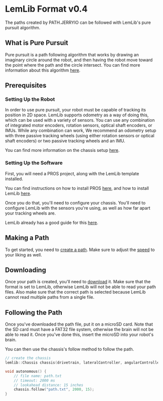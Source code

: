 # LemLib Format v0.4

The paths created by PATH.JERRYIO can be followed with LemLib's pure pursuit algorithm.

## What is Pure Pursuit

Pure pursuit is a path following algorithm that works by drawing an imaginary circle around the robot, and then having the robot move toward the point where the path and the circle intersect. You can find more information about this algorithm [here](https://lemlib.github.io/LemLib/md_docs_tutorials_4_pure_pursuit.html#autotoc_md26).

## Prerequisites

### Setting Up the Robot

In order to use pure pursuit, your robot must be capable of tracking its position in 2D space. LemLib supports odometry as a way of doing this, which can be used with a variety of sensors. You can use any combination of integrated motor encoders, rotation sensors, optical shaft encoders, or IMUs. While any combination can work, We recommend an odometry setup with three passive tracking wheels (using either rotation sensors or optical shaft encoders) or two passive tracking wheels and an IMU.

You can find more information on the chassis setup [here](https://lemlib.github.io/LemLib/md_docs_tutorials_2_setting_up_the_chassis.html#autotoc_md14).

### Setting Up the Software

First, you will need a PROS project, along with the LemLib template installed.

You can find instructions on how to install PROS [here](https://pros.cs.purdue.edu/v5/getting-started/), and how to install LemLib [here](https://lemlib.github.io/LemLib/md_docs_tutorials_1_getting_started.html#autotoc_md10).

Once you do that, you'll need to configure your chassis. You'll need to configure LemLib with the sensors you're using, as well as how far apart your tracking wheels are.

LemLib already has a good guide for this [here](https://lemlib.github.io/LemLib/md_docs_tutorials_2_setting_up_the_chassis.html).

## Making a Path

To get started, you need to [create a path](/docs/getting-started.mdx#create-the-first-path). Make sure to adjust the [speed](/docs/user-guides/concepts.md#bent-rate-and-speed-calculation) to your liking as well.

## Downloading

Once your path is created, you'll need to [download](/docs/user-guides/user-interface.mdx#menu) it. Make sure that the format is set to LemLib, otherwise LemLib will not be able to read your path files. Also make sure that the correct path is selected because LemLib cannot read multiple paths from a single file. 

## Following the Path

Once you've downloaded the path file, put it on a microSD card. Note that the SD card must have a FAT32 file system, otherwise the brain will not be able to read it. Once you've done this, insert the microSD into your robot's brain.

You can then use the chassis's follow method to follow the path.

```cpp
// create the chassis
lemlib::Chassis chassis(drivetrain, lateralController, angularController, sensors);

void autonomous() {
    // file name: path.txt
    // timeout: 2000 ms
    // lookahead distance: 15 inches
    chassis.follow("path.txt", 2000, 15);
}
```
